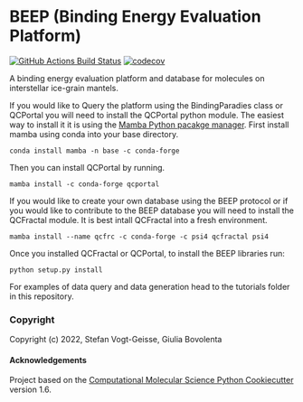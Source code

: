 BEEP (Binding Energy Evaluation Platform)
==============================
[//]: # (Badges)
[![GitHub Actions Build Status](https://github.com/REPLACE_WITH_OWNER_ACCOUNT/beep/workflows/CI/badge.svg)](https://github.com/REPLACE_WITH_OWNER_ACCOUNT/beep/actions?query=workflow%3ACI)
[![codecov](https://codecov.io/gh/REPLACE_WITH_OWNER_ACCOUNT/BEEP/branch/master/graph/badge.svg)](https://codecov.io/gh/REPLACE_WITH_OWNER_ACCOUNT/BEEP/branch/master)


A binding energy evaluation platform and database for molecules on interstellar ice-grain mantels.

If you would like to Query the platform using the BindingParadies class or QCPortal you 
will need to install the  QCPortal python module. The easiest way to install it it is using the 
[Mamba Python pacakge manager](https://mamba.readthedocs.io/en/latest/index.html). First install mamba using conda into
your base directory.

`conda install mamba -n base -c conda-forge`

Then you can install QCPortal by running. 

`mamba install -c conda-forge qcportal`

If you would like to create your own database using the BEEP protocol or if you would like 
to contribute to the BEEP database you will need to install the QCFractal module. It is best intall
QCFractal into a fresh environment.

`mamba install --name qcfrc -c conda-forge -c psi4 qcfractal psi4`

Once you installed QCFractal or QCPortal, to install the BEEP libraries run:

`python setup.py install`

For examples of data query and data generation head to the tutorials folder in this repository.


### Copyright

Copyright (c) 2022, Stefan Vogt-Geisse, Giulia Bovolenta


#### Acknowledgements
 
Project based on the 
[Computational Molecular Science Python Cookiecutter](https://github.com/molssi/cookiecutter-cms) version 1.6.
